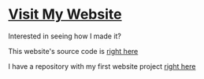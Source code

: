 # [Visit My Website](https://jabulani-n.github.io)

Interested in seeing how I made it?


This website's source code is [right here](https://github.com/Jabulani-N/Jabulani-N.github.io/blob/main/index.html)

I have a repository with my first website project [right here](https://github.com/Jabulani-N/holbertonschool-web_front_end/tree/main/html_advanced)

